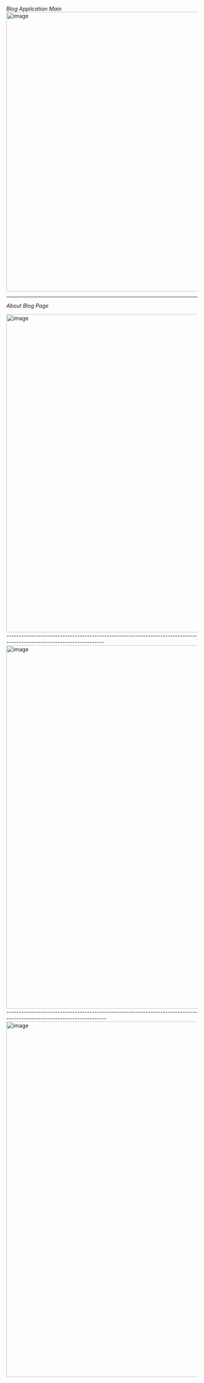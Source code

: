 _Blog Application Main_
<img width="737" alt="image" src="https://github.com/user-attachments/assets/87b4ae42-85fc-4517-96eb-f16b5021f479" />

---------------------------------------------------------------------------------------------------------------------
_About Blog Page_

<img width="839" alt="image" src="https://github.com/user-attachments/assets/15b01c82-7c07-4363-91a1-ff9db2af7b46" />
----------------------------------------------------------------------------------------------------------------------
<img width="958" alt="image" src="https://github.com/user-attachments/assets/39b5bd8b-146e-4029-ba11-2204a568d436" />
-----------------------------------------------------------------------------------------------------------------------
<img width="937" alt="image" src="https://github.com/user-attachments/assets/1da64b30-c3b7-4ce2-8082-12f4914385de" />









